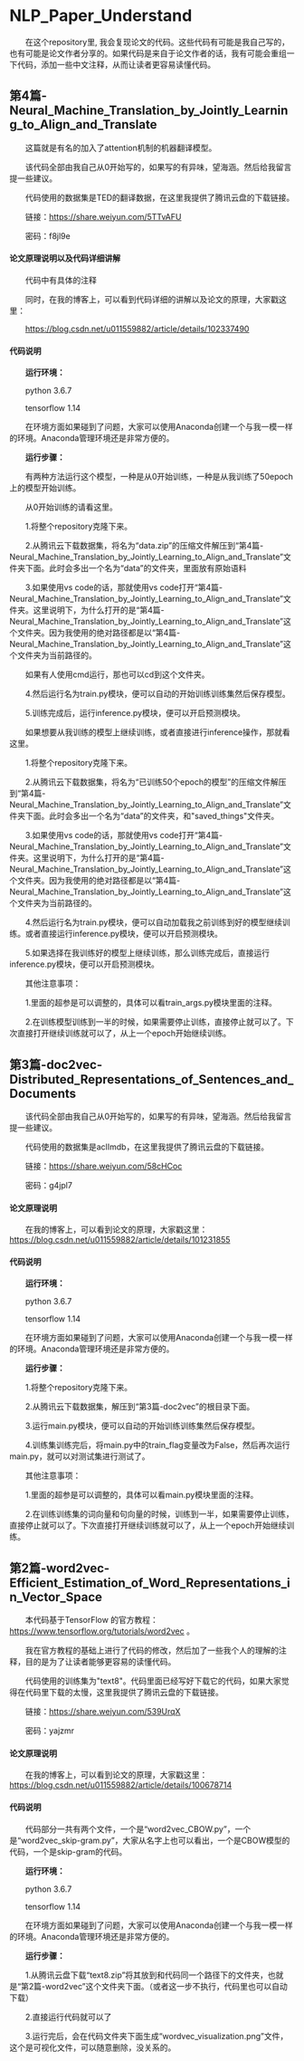 # NLP_Paper_Understand

&ensp;&ensp;&ensp;&ensp;在这个repository里, 我会复现论文的代码。这些代码有可能是我自己写的，也有可能是论文作者分享的。如果代码是来自于论文作者的话，我有可能会重组一下代码，添加一些中文注释，从而让读者更容易读懂代码。

## 第4篇-Neural_Machine_Translation_by_Jointly_Learning_to_Align_and_Translate


&ensp;&ensp;&ensp;&ensp;这篇就是有名的加入了attention机制的机器翻译模型。

&ensp;&ensp;&ensp;&ensp;该代码全部由我自己从0开始写的，如果写的有异味，望海涵。然后给我留言提一些建议。

&ensp;&ensp;&ensp;&ensp;代码使用的数据集是TED的翻译数据，在这里我提供了腾讯云盘的下载链接。

&ensp;&ensp;&ensp;&ensp;链接：https://share.weiyun.com/5TTvAFU

&ensp;&ensp;&ensp;&ensp;密码：f8jl9e

#### 论文原理说明以及代码详细讲解

&ensp;&ensp;&ensp;&ensp;代码中有具体的注释

&ensp;&ensp;&ensp;&ensp;同时，在我的博客上，可以看到代码详细的讲解以及论文的原理，大家戳这里：

&ensp;&ensp;&ensp;&ensp;https://blog.csdn.net/u011559882/article/details/102337490

#### 代码说明

&ensp;&ensp;&ensp;&ensp;**运行环境：**

&ensp;&ensp;&ensp;&ensp;python 3.6.7

&ensp;&ensp;&ensp;&ensp;tensorflow 1.14

&ensp;&ensp;&ensp;&ensp;在环境方面如果碰到了问题，大家可以使用Anaconda创建一个与我一模一样的环境。Anaconda管理环境还是非常方便的。


&ensp;&ensp;&ensp;&ensp;**运行步骤：**

&ensp;&ensp;&ensp;&ensp;有两种方法运行这个模型，一种是从0开始训练，一种是从我训练了50epoch上的模型开始训练。

&ensp;&ensp;&ensp;&ensp;从0开始训练的请看这里。

&ensp;&ensp;&ensp;&ensp;1.将整个repository克隆下来。

&ensp;&ensp;&ensp;&ensp;2.从腾讯云下载数据集，将名为“data.zip”的压缩文件解压到“第4篇-Neural_Machine_Translation_by_Jointly_Learning_to_Align_and_Translate”文件夹下面。此时会多出一个名为“data”的文件夹，里面放有原始语料

&ensp;&ensp;&ensp;&ensp;3.如果使用vs code的话，那就使用vs code打开“第4篇-Neural_Machine_Translation_by_Jointly_Learning_to_Align_and_Translate”文件夹。这里说明下，为什么打开的是“第4篇-Neural_Machine_Translation_by_Jointly_Learning_to_Align_and_Translate”这个文件夹。因为我使用的绝对路径都是以“第4篇-Neural_Machine_Translation_by_Jointly_Learning_to_Align_and_Translate”这个文件夹为当前路径的。

&ensp;&ensp;&ensp;&ensp;如果有人使用cmd运行，那也可以cd到这个文件夹。

&ensp;&ensp;&ensp;&ensp;4.然后运行名为train.py模块，便可以自动的开始训练训练集然后保存模型。

&ensp;&ensp;&ensp;&ensp;5.训练完成后，运行inference.py模块，便可以开启预测模块。

&ensp;&ensp;&ensp;&ensp;如果想要从我训练的模型上继续训练，或者直接进行inference操作，那就看这里。

&ensp;&ensp;&ensp;&ensp;1.将整个repository克隆下来。

&ensp;&ensp;&ensp;&ensp;2.从腾讯云下载数据集，将名为“已训练50个epoch的模型”的压缩文件解压到“第4篇-Neural_Machine_Translation_by_Jointly_Learning_to_Align_and_Translate”文件夹下面。此时会多出一个名为“data”的文件夹，和"saved_things"文件夹。

&ensp;&ensp;&ensp;&ensp;3.如果使用vs code的话，那就使用vs code打开“第4篇-Neural_Machine_Translation_by_Jointly_Learning_to_Align_and_Translate”文件夹。这里说明下，为什么打开的是“第4篇-Neural_Machine_Translation_by_Jointly_Learning_to_Align_and_Translate”这个文件夹。因为我使用的绝对路径都是以“第4篇-Neural_Machine_Translation_by_Jointly_Learning_to_Align_and_Translate”这个文件夹为当前路径的。

&ensp;&ensp;&ensp;&ensp;4.然后运行名为train.py模块，便可以自动加载我之前训练到好的模型继续训练。或者直接运行inference.py模块，便可以开启预测模块。

&ensp;&ensp;&ensp;&ensp;5.如果选择在我训练好的模型上继续训练，那么训练完成后，直接运行inference.py模块，便可以开启预测模块。

&ensp;&ensp;&ensp;&ensp;其他注意事项：

&ensp;&ensp;&ensp;&ensp;1.里面的超参是可以调整的，具体可以看train_args.py模块里面的注释。

&ensp;&ensp;&ensp;&ensp;2.在训练模型训练到一半的时候，如果需要停止训练，直接停止就可以了。下次直接打开继续训练就可以了，从上一个epoch开始继续训练。






## 第3篇-doc2vec-Distributed_Representations_of_Sentences_and_Documents

&ensp;&ensp;&ensp;&ensp;该代码全部由我自己从0开始写的，如果写的有异味，望海涵。然后给我留言提一些建议。

&ensp;&ensp;&ensp;&ensp;代码使用的数据集是aclImdb，在这里我提供了腾讯云盘的下载链接。

&ensp;&ensp;&ensp;&ensp;链接：https://share.weiyun.com/58cHCoc 

&ensp;&ensp;&ensp;&ensp;密码：g4jpl7

#### 论文原理说明

&ensp;&ensp;&ensp;&ensp;在我的博客上，可以看到论文的原理，大家戳这里：https://blog.csdn.net/u011559882/article/details/101231855

#### 代码说明

&ensp;&ensp;&ensp;&ensp;**运行环境：**

&ensp;&ensp;&ensp;&ensp;python 3.6.7

&ensp;&ensp;&ensp;&ensp;tensorflow 1.14

&ensp;&ensp;&ensp;&ensp;在环境方面如果碰到了问题，大家可以使用Anaconda创建一个与我一模一样的环境。Anaconda管理环境还是非常方便的。


&ensp;&ensp;&ensp;&ensp;**运行步骤：**

&ensp;&ensp;&ensp;&ensp;1.将整个repository克隆下来。

&ensp;&ensp;&ensp;&ensp;2.从腾讯云下载数据集，解压到“第3篇-doc2vec”的根目录下面。

&ensp;&ensp;&ensp;&ensp;3.运行main.py模块，便可以自动的开始训练训练集然后保存模型。

&ensp;&ensp;&ensp;&ensp;4.训练集训练完后，将main.py中的train_flag变量改为False，然后再次运行main.py，就可以对测试集进行测试了。

&ensp;&ensp;&ensp;&ensp;其他注意事项：

&ensp;&ensp;&ensp;&ensp;1.里面的超参是可以调整的，具体可以看main.py模块里面的注释。

&ensp;&ensp;&ensp;&ensp;2.在训练训练集的词向量和句向量的时候，训练到一半，如果需要停止训练，直接停止就可以了。下次直接打开继续训练就可以了，从上一个epoch开始继续训练。




## 第2篇-word2vec-Efficient_Estimation_of_Word_Representations_in_Vector_Space

&ensp;&ensp;&ensp;&ensp;本代码基于TensorFlow 的官方教程： https://www.tensorflow.org/tutorials/word2vec 。

&ensp;&ensp;&ensp;&ensp;我在官方教程的基础上进行了代码的修改，然后加了一些我个人的理解的注释，目的是为了让读者能够更容易的读懂代码。

&ensp;&ensp;&ensp;&ensp;代码使用的训练集为"text8"。代码里面已经写好下载它的代码，如果大家觉得在代码里下载的太慢，这里我提供了腾讯云盘的下载链接。

&ensp;&ensp;&ensp;&ensp;链接：https://share.weiyun.com/539UrqX 

&ensp;&ensp;&ensp;&ensp;密码：yajzmr

#### 论文原理说明

&ensp;&ensp;&ensp;&ensp;在我的博客上，可以看到论文的原理，大家戳这里：https://blog.csdn.net/u011559882/article/details/100678714

#### 代码说明

&ensp;&ensp;&ensp;&ensp;代码部分一共有两个文件，一个是“word2vec_CBOW.py”，一个是“word2vec_skip-gram.py”，大家从名字上也可以看出，一个是CBOW模型的代码，一个是skip-gram的代码。

&ensp;&ensp;&ensp;&ensp;**运行环境：**

&ensp;&ensp;&ensp;&ensp;python 3.6.7

&ensp;&ensp;&ensp;&ensp;tensorflow 1.14

&ensp;&ensp;&ensp;&ensp;在环境方面如果碰到了问题，大家可以使用Anaconda创建一个与我一模一样的环境。Anaconda管理环境还是非常方便的。

&ensp;&ensp;&ensp;&ensp;**运行步骤：**

&ensp;&ensp;&ensp;&ensp;1.从腾讯云盘下载“text8.zip”将其放到和代码同一个路径下的文件夹，也就是“第2篇-word2vec”这个文件夹下面。（或者这一步不执行，代码里也可以自动下载）

&ensp;&ensp;&ensp;&ensp;2.直接运行代码就可以了

&ensp;&ensp;&ensp;&ensp;3.运行完后，会在代码文件夹下面生成“wordvec_visualization.png”文件，这个是可视化文件，可以随意删除，没关系的。


